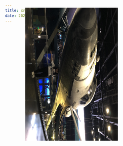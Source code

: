 ```yaml
---
title: 亚特兰蒂斯
date: 2020-01-19 13:15
---
```








<img style="width:430px;height:300px;transform:rotate(90deg);" src="/assets/static/atlantis.png">

